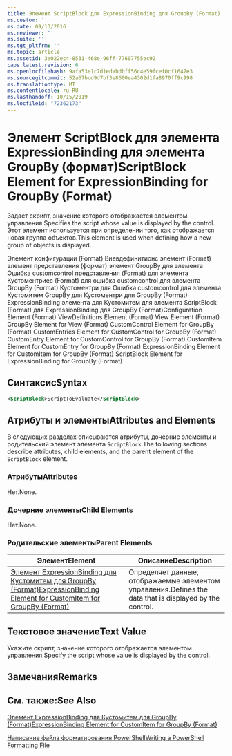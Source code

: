 ```yaml
---
title: Элемент ScriptBlock для ExpressionBinding для GroupBy (Format) | Документация Майкрософт
ms.custom: ''
ms.date: 09/13/2016
ms.reviewer: ''
ms.suite: ''
ms.tgt_pltfrm: ''
ms.topic: article
ms.assetid: 3e022ec4-8531-468e-96ff-77607755ec92
caps.latest.revision: 6
ms.openlocfilehash: 9afa53e1c7d1edabdbff56c4e59fcef0cf1647e3
ms.sourcegitcommit: 52a67bcd9d7bf3e8600ea4302d1fa8970ff9c998
ms.translationtype: MT
ms.contentlocale: ru-RU
ms.lasthandoff: 10/15/2019
ms.locfileid: "72362173"
---
```

# <a name="scriptblock-element-for-expressionbinding-for-groupby-format"></a><span data-ttu-id="8287e-102">Элемент ScriptBlock для элемента ExpressionBinding для элемента GroupBy (формат)</span><span class="sxs-lookup"><span data-stu-id="8287e-102">ScriptBlock Element for ExpressionBinding for GroupBy (Format)</span></span>

<span data-ttu-id="8287e-103">Задает скрипт, значение которого отображается элементом управления.</span><span class="sxs-lookup"><span data-stu-id="8287e-103">Specifies the script whose value is displayed by the control.</span></span> <span data-ttu-id="8287e-104">Этот элемент используется при определении того, как отображается новая группа объектов.</span><span class="sxs-lookup"><span data-stu-id="8287e-104">This element is used when defining how a new group of objects is displayed.</span></span>

<span data-ttu-id="8287e-105">Элемент конфигурации (Format) Виевдефинитионс элемент (Format) элемент представления (формат) элемент GroupBy для элемента Ошибка customcontrol представления (Format) для элемента Кустоментриес (Format) для ошибка customcontrol для элемента GroupBy (Format) Кустоментри для Ошибка customcontrol для элемента Кустомитем GroupBy для Кустоментри для GroupBy (Format) ExpressionBinding элемента для Кустомитем для элемента ScriptBlock (Format) для ExpressionBinding для GroupBy (Format)</span><span class="sxs-lookup"><span data-stu-id="8287e-105">Configuration Element (Format) ViewDefinitions Element (Format) View Element (Format) GroupBy Element for View (Format) CustomControl Element for GroupBy (Format) CustomEntries Element for CustomControl for GroupBy (Format) CustomEntry Element for CustomControl for GroupBy (Format) CustomItem Element for CustomEntry for GroupBy (Format) ExpressionBinding Element for CustomItem for GroupBy (Format) ScriptBlock Element for ExpressionBinding for GroupBy (Format)</span></span>

## <a name="syntax"></a><span data-ttu-id="8287e-106">Синтаксис</span><span class="sxs-lookup"><span data-stu-id="8287e-106">Syntax</span></span>

```xml
<ScriptBlock>ScriptToEvaluate</ScriptBlock>
```

## <a name="attributes-and-elements"></a><span data-ttu-id="8287e-107">Атрибуты и элементы</span><span class="sxs-lookup"><span data-stu-id="8287e-107">Attributes and Elements</span></span>

<span data-ttu-id="8287e-108">В следующих разделах описываются атрибуты, дочерние элементы и родительский элемент элемента `ScriptBlock`.</span><span class="sxs-lookup"><span data-stu-id="8287e-108">The following sections describe attributes, child elements, and the parent element of the `ScriptBlock` element.</span></span>

### <a name="attributes"></a><span data-ttu-id="8287e-109">Атрибуты</span><span class="sxs-lookup"><span data-stu-id="8287e-109">Attributes</span></span>

<span data-ttu-id="8287e-110">Нет.</span><span class="sxs-lookup"><span data-stu-id="8287e-110">None.</span></span>

### <a name="child-elements"></a><span data-ttu-id="8287e-111">Дочерние элементы</span><span class="sxs-lookup"><span data-stu-id="8287e-111">Child Elements</span></span>

<span data-ttu-id="8287e-112">Нет.</span><span class="sxs-lookup"><span data-stu-id="8287e-112">None.</span></span>

### <a name="parent-elements"></a><span data-ttu-id="8287e-113">Родительские элементы</span><span class="sxs-lookup"><span data-stu-id="8287e-113">Parent Elements</span></span>

|<span data-ttu-id="8287e-114">Элемент</span><span class="sxs-lookup"><span data-stu-id="8287e-114">Element</span></span>|<span data-ttu-id="8287e-115">Описание</span><span class="sxs-lookup"><span data-stu-id="8287e-115">Description</span></span>|
|-------------|-----------------|
|[<span data-ttu-id="8287e-116">Элемент ExpressionBinding для Кустомитем для GroupBy (Format)</span><span class="sxs-lookup"><span data-stu-id="8287e-116">ExpressionBinding Element for CustomItem for GroupBy (Format)</span></span>](./expressionbinding-element-for-customitem-for-groupby-format.md)|<span data-ttu-id="8287e-117">Определяет данные, отображаемые элементом управления.</span><span class="sxs-lookup"><span data-stu-id="8287e-117">Defines the data that is displayed by the control.</span></span>|

## <a name="text-value"></a><span data-ttu-id="8287e-118">Текстовое значение</span><span class="sxs-lookup"><span data-stu-id="8287e-118">Text Value</span></span>

<span data-ttu-id="8287e-119">Укажите скрипт, значение которого отображается элементом управления.</span><span class="sxs-lookup"><span data-stu-id="8287e-119">Specify the script whose value is displayed by the control.</span></span>

## <a name="remarks"></a><span data-ttu-id="8287e-120">Замечания</span><span class="sxs-lookup"><span data-stu-id="8287e-120">Remarks</span></span>

## <a name="see-also"></a><span data-ttu-id="8287e-121">См. также:</span><span class="sxs-lookup"><span data-stu-id="8287e-121">See Also</span></span>

[<span data-ttu-id="8287e-122">Элемент ExpressionBinding для Кустомитем для GroupBy (Format)</span><span class="sxs-lookup"><span data-stu-id="8287e-122">ExpressionBinding Element for CustomItem for GroupBy (Format)</span></span>](./expressionbinding-element-for-customitem-for-groupby-format.md)

[<span data-ttu-id="8287e-123">Написание файла форматирования PowerShell</span><span class="sxs-lookup"><span data-stu-id="8287e-123">Writing a PowerShell Formatting File</span></span>](./writing-a-powershell-formatting-file.md)
